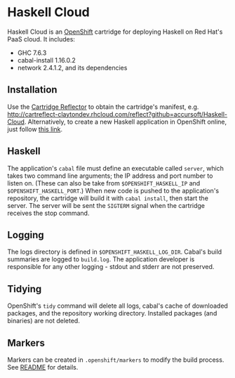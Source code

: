 Haskell Cloud
=============

Haskell Cloud is an [OpenShift](https://www.openshift.com/) cartridge for deploying Haskell on Red Hat's PaaS cloud. It includes:

- GHC 7.6.3
- cabal-install 1.16.0.2
- network 2.4.1.2, and its dependencies

Installation
------------
Use the [Cartridge Reflector](http://cartreflect-claytondev.rhcloud.com/) to obtain the cartridge's manifest, e.g. http://cartreflect-claytondev.rhcloud.com/reflect?github=accursoft/Haskell-Cloud. Alternatively, to create a new Haskell application in OpenShift online, just follow [this link](https://openshift.redhat.com/app/console/application_type/custom?cartridges[]=http://cartreflect-claytondev.rhcloud.com/reflect?github=accursoft/Haskell-Cloud).

Haskell
-------
The application's `cabal` file must define an executable called `server`, which takes two command line arguments; the IP address and port number to listen on. (These can also be take from `$OPENSHIFT_HASKELL_IP` and `$OPENSHIFT_HASKELL_PORT`.) When new code is pushed to the application's repository, the cartridge will build it with `cabal install`, then start the server. The server will be sent the `SIGTERM` signal when the cartridge receives the stop command.

Logging
-------
The logs directory is defined in `$OPENSHIFT_HASKELL_LOG_DIR`. Cabal's build summaries are logged to `build.log`. The application developer is responsible for any other logging - stdout and stderr are not preserved.

Tidying
-------
OpenShift's `tidy` command will delete all logs, cabal's cache of downloaded packages, and the repository working directory. Installed packages (and binaries) are not deleted.

Markers
-------
Markers can be created in `.openshift/markers` to modify the build process. See [README](template/.openshift/markers/README) for details.
